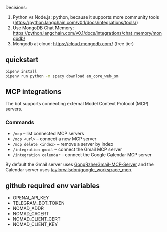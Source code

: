 Decisions:
1. Python vs Node.js: python, because it supports more community tools (https://python.langchain.com/v0.1/docs/integrations/tools/)
2. Use MongoDB Chat Memory: https://python.langchain.com/v0.1/docs/integrations/chat_memory/mongodb/
3. Mongodb at cloud: https://cloud.mongodb.com/ (free tier)


## quickstart

```bash
pipenv install
pipenv run python -m spacy download en_core_web_sm
```

## MCP integrations

The bot supports connecting external Model Context Protocol (MCP) servers.

### Commands

* `/mcp` – list connected MCP servers
* `/mcp <url>` – connect a new MCP server
* `/mcp delete <index>` – remove a server by index
* `/integration gmail` – connect the Gmail MCP server
* `/integration calendar` – connect the Google Calendar MCP server

By default the Gmail server uses [GongRzhe/Gmail-MCP-Server](https://github.com/GongRzhe/Gmail-MCP-Server)
and the Calendar server uses [taylorwilsdon/google_workspace_mcp](https://github.com/taylorwilsdon/google_workspace_mcp).



## github required env variables

- OPENAI_API_KEY
- TELEGRAM_BOT_TOKEN
- NOMAD_ADDR
- NOMAD_CACERT
- NOMAD_CLIENT_CERT
- NOMAD_CLIENT_KEY
